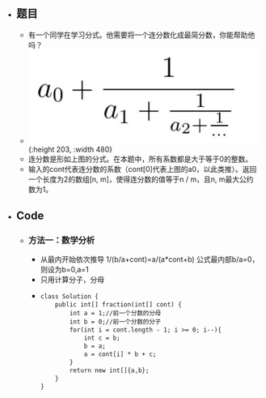 - ## 题目
	- 有一个同学在学习分式。他需要将一个连分数化成最简分数，你能帮助他吗？
	- ![算法_分式化简_1.jpg](../assets/算法_分式化简_1_1672671400940_0.jpg){:height 203, :width 480}
	- 连分数是形如上图的分式。在本题中，所有系数都是大于等于0的整数。
	- 输入的cont代表连分数的系数（cont[0]代表上图的a0，以此类推）。返回一个长度为2的数组[n, m]，使得连分数的值等于n / m，且n, m最大公约数为1。
- ## Code
	- ### 方法一：数学分析
		- 从最内开始依次推导
		  1/(b/a+cont)=a/(a*cont+b)
		  公式最内部b/a=0，则设为b=0,a=1
		- 只用计算分子，分母
		- ```
		  class Solution {
		      public int[] fraction(int[] cont) {
		          int a = 1;//前一个分数的分母
		          int b = 0;//前一个分数的分子
		          for(int i = cont.length - 1; i >= 0; i--){
		              int c = b;
		              b = a;
		              a = cont[i] * b + c;
		          }
		          return new int[]{a,b};
		      }
		  }
		  ```
